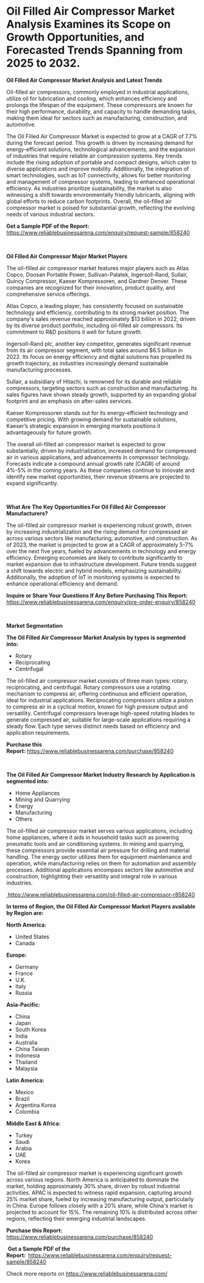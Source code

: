 <p><h1>Oil Filled Air Compressor Market Analysis Examines its Scope on Growth Opportunities, and Forecasted Trends Spanning from 2025 to 2032.</h1></p><p><strong>Oil Filled Air Compressor Market Analysis and Latest Trends</strong></p>
<p><p>Oil-filled air compressors, commonly employed in industrial applications, utilize oil for lubrication and cooling, which enhances efficiency and prolongs the lifespan of the equipment. These compressors are known for their high performance, durability, and capacity to handle demanding tasks, making them ideal for sectors such as manufacturing, construction, and automotive.</p><p>The Oil Filled Air Compressor Market is expected to grow at a CAGR of 7.7% during the forecast period. This growth is driven by increasing demand for energy-efficient solutions, technological advancements, and the expansion of industries that require reliable air compression systems. Key trends include the rising adoption of portable and compact designs, which cater to diverse applications and improve mobility. Additionally, the integration of smart technologies, such as IoT connectivity, allows for better monitoring and management of compressor systems, leading to enhanced operational efficiency. As industries prioritize sustainability, the market is also witnessing a shift towards environmentally friendly lubricants, aligning with global efforts to reduce carbon footprints. Overall, the oil-filled air compressor market is poised for substantial growth, reflecting the evolving needs of various industrial sectors.</p></p>
<p><strong>Get a Sample PDF of the Report:&nbsp;</strong> <a href="https://www.reliablebusinessarena.com/enquiry/request-sample/858240?utm_campaign=3501&utm_medium=2&utm_source=Github&utm_content=ia&utm_term=08042025&utm_id=oil-filled-air-compressor">https://www.reliablebusinessarena.com/enquiry/request-sample/858240</a></p>
<p>&nbsp;</p>
<p><strong>Oil Filled Air Compressor Major Market Players</strong></p>
<p><p>The oil-filled air compressor market features major players such as Atlas Copco, Doosan Portable Power, Sullivan-Palatek, Ingersoll-Rand, Sullair, Quincy Compressor, Kaeser Kompressoren, and Gardner Denver. These companies are recognized for their innovation, product quality, and comprehensive service offerings.</p><p>Atlas Copco, a leading player, has consistently focused on sustainable technology and efficiency, contributing to its strong market position. The company's sales revenue reached approximately $13 billion in 2022, driven by its diverse product portfolio, including oil-filled air compressors. Its commitment to R&D positions it well for future growth.</p><p>Ingersoll-Rand plc, another key competitor, generates significant revenue from its air compressor segment, with total sales around $6.5 billion in 2022. Its focus on energy efficiency and digital solutions has propelled its growth trajectory, as industries increasingly demand sustainable manufacturing processes.</p><p>Sullair, a subsidiary of Hitachi, is renowned for its durable and reliable compressors, targeting sectors such as construction and manufacturing. Its sales figures have shown steady growth, supported by an expanding global footprint and an emphasis on after-sales services.</p><p>Kaeser Kompressoren stands out for its energy-efficient technology and competitive pricing. With growing demand for sustainable solutions, Kaeser’s strategic expansion in emerging markets positions it advantageously for future growth.</p><p>The overall oil-filled air compressor market is expected to grow substantially, driven by industrialization, increased demand for compressed air in various applications, and advancements in compressor technology. Forecasts indicate a compound annual growth rate (CAGR) of around 4%-5% in the coming years. As these companies continue to innovate and identify new market opportunities, their revenue streams are projected to expand significantly.</p></p>
<p>&nbsp;</p>
<p><strong>What Are The Key Opportunities For Oil Filled Air Compressor Manufacturers?</strong></p>
<p><p>The oil-filled air compressor market is experiencing robust growth, driven by increasing industrialization and the rising demand for compressed air across various sectors like manufacturing, automotive, and construction. As of 2023, the market is projected to grow at a CAGR of approximately 5-7% over the next five years, fueled by advancements in technology and energy efficiency. Emerging economies are likely to contribute significantly to market expansion due to infrastructure development. Future trends suggest a shift towards electric and hybrid models, emphasizing sustainability. Additionally, the adoption of IoT in monitoring systems is expected to enhance operational efficiency and demand.</p></p>
<p><strong>Inquire or Share Your Questions If Any Before Purchasing This Report:</strong> <a href="https://www.reliablebusinessarena.com/enquiry/pre-order-enquiry/858240?utm_campaign=3501&utm_medium=2&utm_source=Github&utm_content=ia&utm_term=08042025&utm_id=oil-filled-air-compressor">https://www.reliablebusinessarena.com/enquiry/pre-order-enquiry/858240</a></p>
<p>&nbsp;</p>
<p><strong>Market Segmentation</strong></p>
<p><strong>The Oil Filled Air Compressor Market Analysis by types is segmented into:</strong></p>
<p><ul><li>Rotary</li><li>Reciprocating</li><li>Centrifugal</li></ul></p>
<p><p>The oil-filled air compressor market consists of three main types: rotary, reciprocating, and centrifugal. Rotary compressors use a rotating mechanism to compress air, offering continuous and efficient operation, ideal for industrial applications. Reciprocating compressors utilize a piston to compress air in a cyclical motion, known for high pressure output and versatility. Centrifugal compressors leverage high-speed rotating blades to generate compressed air, suitable for large-scale applications requiring a steady flow. Each type serves distinct needs based on efficiency and application requirements.</p></p>
<p><strong>Purchase this Report:&nbsp;</strong><a href="https://www.reliablebusinessarena.com/purchase/858240?utm_campaign=3501&utm_medium=2&utm_source=Github&utm_content=ia&utm_term=08042025&utm_id=oil-filled-air-compressor">https://www.reliablebusinessarena.com/purchase/858240</a></p>
<p>&nbsp;</p>
<p><strong>The Oil Filled Air Compressor Market Industry Research by Application is segmented into:</strong></p>
<p><ul><li>Home Appliances</li><li>Mining and Quarrying</li><li>Energy</li><li>Manufacturing</li><li>Others</li></ul></p>
<p><p>The oil-filled air compressor market serves various applications, including home appliances, where it aids in household tasks such as powering pneumatic tools and air conditioning systems. In mining and quarrying, these compressors provide essential air pressure for drilling and material handling. The energy sector utilizes them for equipment maintenance and operation, while manufacturing relies on them for automation and assembly processes. Additional applications encompass sectors like automotive and construction, highlighting their versatility and integral role in various industries.</p></p>
<p><a href="https://www.reliablebusinessarena.com/oil-filled-air-compressor-r858240?utm_campaign=3501&utm_medium=2&utm_source=Github&utm_content=ia&utm_term=08042025&utm_id=oil-filled-air-compressor">&nbsp;https://www.reliablebusinessarena.com/oil-filled-air-compressor-r858240</a></p>
<p><strong>In terms of Region, the Oil Filled Air Compressor Market Players available by Region are:</strong></p>
<p>
    <p> <strong> North America: </strong>
        <ul>
            <li>United States</li>
            <li>Canada</li>
        </ul>
        </p> 
    <p> <strong> Europe: </strong>
        <ul>
            <li>Germany</li>
            <li>France</li>
            <li>U.K.</li>
            <li>Italy</li>
            <li>Russia</li>
        </ul>
        </p> 
    <p> <strong> Asia-Pacific: </strong>
        <ul>
            <li>China</li>
            <li>Japan</li>
            <li>South Korea</li>
            <li>India</li>
            <li>Australia</li>
            <li>China Taiwan</li>
            <li>Indonesia</li>
            <li>Thailand</li>
            <li>Malaysia</li>
        </ul>
        </p> 
    <p> <strong> Latin America: </strong>
        <ul>
            <li>Mexico</li>
            <li>Brazil</li>
            <li>Argentina Korea</li>
            <li>Colombia</li>
        </ul>
        </p> 
    <p> <strong> Middle East & Africa: </strong>
        <ul>
            <li>Turkey</li>
            <li>Saudi</li>
            <li>Arabia</li>
            <li>UAE</li>
            <li>Korea</li>
        </ul>
    </p>
    </p>
<p><p>The oil-filled air compressor market is experiencing significant growth across various regions. North America is anticipated to dominate the market, holding approximately 30% share, driven by robust industrial activities. APAC is expected to witness rapid expansion, capturing around 25% market share, fueled by increasing manufacturing output, particularly in China. Europe follows closely with a 20% share, while China's market is projected to account for 15%. The remaining 10% is distributed across other regions, reflecting their emerging industrial landscapes.</p></p>
<p><strong>Purchase this Report: </strong><a href="https://www.reliablebusinessarena.com/purchase/858240?utm_campaign=3501&utm_medium=2&utm_source=Github&utm_content=ia&utm_term=08042025&utm_id=oil-filled-air-compressor">https://www.reliablebusinessarena.com/purchase/858240</a></p>
<p>&nbsp;<strong>Get a Sample PDF of the Report:&nbsp;&nbsp;</strong><a href="https://www.reliablebusinessarena.com/enquiry/request-sample/858240?utm_campaign=3501&utm_medium=2&utm_source=Github&utm_content=ia&utm_term=08042025&utm_id=oil-filled-air-compressor">https://www.reliablebusinessarena.com/enquiry/request-sample/858240</a></p>
<p><strong></strong></p>
<p>Check more reports on <a href="https://www.reliablebusinessarena.com/?utm_campaign=3501&utm_medium=2&utm_source=Github&utm_content=ia&utm_term=08042025&utm_id=oil-filled-air-compressor">https://www.reliablebusinessarena.com/</a></p>